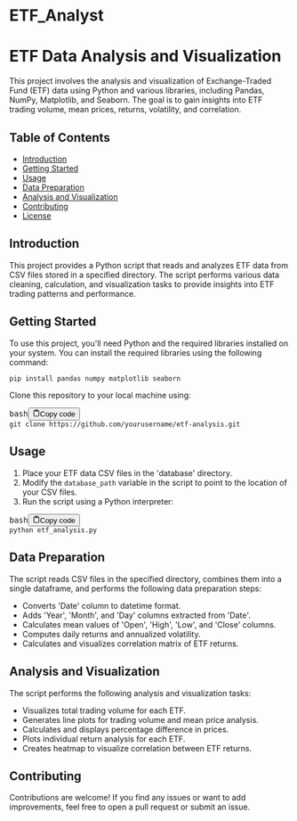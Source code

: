 # ETF_Analyst

# ETF Data Analysis and Visualization

This project involves the analysis and visualization of Exchange-Traded Fund (ETF) data using Python and various libraries, including Pandas, NumPy, Matplotlib, and Seaborn. The goal is to gain insights into ETF trading volume, mean prices, returns, volatility, and correlation.

## Table of Contents

- [Introduction](#introduction)
- [Getting Started](#getting-started)
- [Usage](#usage)
- [Data Preparation](#data-preparation)
- [Analysis and Visualization](#analysis-and-visualization)
- [Contributing](#contributing)
- [License](#license)

## Introduction

This project provides a Python script that reads and analyzes ETF data from CSV files stored in a specified directory. The script performs various data cleaning, calculation, and visualization tasks to provide insights into ETF trading patterns and performance.

## Getting Started

To use this project, you'll need Python and the required libraries installed on your system. You can install the required libraries using the following command:

```bash
pip install pandas numpy matplotlib seaborn
```


Clone this repository to your local machine using:

<pre><div class="bg-black rounded-md mb-4"><div class="flex items-center relative text-gray-200 bg-gray-800 px-4 py-2 text-xs font-sans justify-between rounded-t-md"><span>bash</span><button class="flex ml-auto gap-2"><svg stroke="currentColor" fill="none" stroke-width="2" viewBox="0 0 24 24" stroke-linecap="round" stroke-linejoin="round" class="h-4 w-4" height="1em" width="1em" xmlns="http://www.w3.org/2000/svg"><path d="M16 4h2a2 2 0 0 1 2 2v14a2 2 0 0 1-2 2H6a2 2 0 0 1-2-2V6a2 2 0 0 1 2-2h2"></path><rect x="8" y="2" width="8" height="4" rx="1" ry="1"></rect></svg>Copy code</button></div><div class="p-4 overflow-y-auto"><code class="!whitespace-pre hljs language-bash">git clone https://github.com/yourusername/etf-analysis.git</code></div></div></pre>


## Usage

1. Place your ETF data CSV files in the 'database' directory.
2. Modify the `database_path` variable in the script to point to the location of your CSV files.
3. Run the script using a Python interpreter:

<pre><div class="bg-black rounded-md mb-4"><div class="flex items-center relative text-gray-200 bg-gray-800 px-4 py-2 text-xs font-sans justify-between rounded-t-md"><span>bash</span><button class="flex ml-auto gap-2"><svg stroke="currentColor" fill="none" stroke-width="2" viewBox="0 0 24 24" stroke-linecap="round" stroke-linejoin="round" class="h-4 w-4" height="1em" width="1em" xmlns="http://www.w3.org/2000/svg"><path d="M16 4h2a2 2 0 0 1 2 2v14a2 2 0 0 1-2 2H6a2 2 0 0 1-2-2V6a2 2 0 0 1 2-2h2"></path><rect x="8" y="2" width="8" height="4" rx="1" ry="1"></rect></svg>Copy code</button></div><div class="p-4 overflow-y-auto"><code class="!whitespace-pre hljs language-bash">python etf_analysis.py
</code></div></div></pre>

## Data Preparation

The script reads CSV files in the specified directory, combines them into a single dataframe, and performs the following data preparation steps:

* Converts 'Date' column to datetime format.
* Adds 'Year', 'Month', and 'Day' columns extracted from 'Date'.
* Calculates mean values of 'Open', 'High', 'Low', and 'Close' columns.
* Computes daily returns and annualized volatility.
* Calculates and visualizes correlation matrix of ETF returns.

## Analysis and Visualization

The script performs the following analysis and visualization tasks:

* Visualizes total trading volume for each ETF.
* Generates line plots for trading volume and mean price analysis.
* Calculates and displays percentage difference in prices.
* Plots individual return analysis for each ETF.
* Creates heatmap to visualize correlation between ETF returns.

## Contributing

Contributions are welcome! If you find any issues or want to add improvements, feel free to open a pull request or submit an issue.
